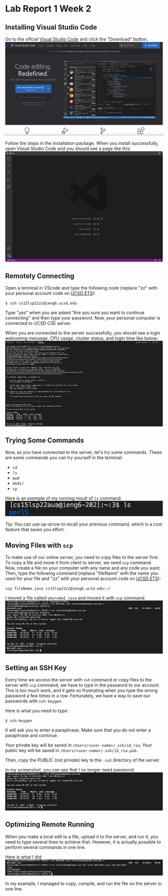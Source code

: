 # Lab Report 1 Week 2
## Installing Visual Studio Code
Go to the offcial [Visual Studio Code](https://code.visualstudio.com) and click the "Download" button.
![VScodePage](VScodePage.png)

Follow the steps in the installation package. When you install successfully, open Visual Studio Code and you should see a page like this:
![VScode](VScode.png)

## Remotely Connecting
Open a terminal in VScode and type the following code (replace "zz" with your personal account code on [UCSD ETS](https://sdacs.ucsd.edu/~icc/index.php)):

`$ ssh cs15lsp22zz@ieng6.ucsd.edu`

Type "yes" when you are asked "Are you sure you want to continue connecting" and then type your password. Now, your personal computer is connected to UCSD CSE server.

When you are connected to the server successfully, you should see a login welcoming message, CPU usage, cluster status, and login time like below:
![RemotelyConnecting](RemotelyConnecting.png)

## Trying Some Commands
Now, as you have connected to the server, let's try some commands.
These are some commands you can try yourself in the terminal:

* `cd`
* `ls`
* `pwd`
* `mkdir`
* `cp`

Here is an exemple of my running result of `ls` command:
![TryingSomeCommands](TryingSomeCommands.png)

Tip: You can use up-arrow to recall your previous command, which is a cool feature that saves you effort.

## Moving Files with `scp`
To make use of our online server, you need to copy files to the server first. To copy a file and move it from client to server, we need `scp` command. Now, create a file on your computer with any name and any code you want. Then, type the following command (replace "fileName" with the name you used for your file and "zz" with your personal account code on [UCSD ETS](https://sdacs.ucsd.edu/~icc/index.php)):

`scp fileName.java cs15lsp22zz@ieng6.ucsd.edu:~/`

I moved a file called `whereAmI.java` and moved it with `scp` command:
![scpCommands](scpCommand.png)

## Setting an SSH Key
Every time we access the server with `ssh` command or copy files to the server with `scp` command, we have to type in the password to our account. This is too much work, and it gets so frustrating when you type the wrong password a few times in a row. Fortunately, we have a way to save our passwords with `ssh-keygen`.

Here is what you need to type:

`$ ssh-keygen`

It will ask you to enter a paraphrase. Make sure that you do not enter a paraphrase and continue.

Your private key will be saved in `/Users/<user-name>/.ssh/id_rsa`. Your public key will be saved in `/Users/<user-name>/.ssh/id_rsa.pub`.

Then, copy the PUBLIC (not *private*) key to the `.ssh` directory of the server.

In my screenshot, you can see that I no longer need password.
![Key](Key.png)

## Optimizing Remote Running
When you make a local edit to a file, upload it to the server, and run it, you need to type several lines to achieve that. However, it is actually possible to perform several commands in one line.

Here is what I did:
![OptimizingRemoteRunning](OptimizingRemoteRunning.png)

In my example, I managed to copy, compile, and run the file on the server in one line.